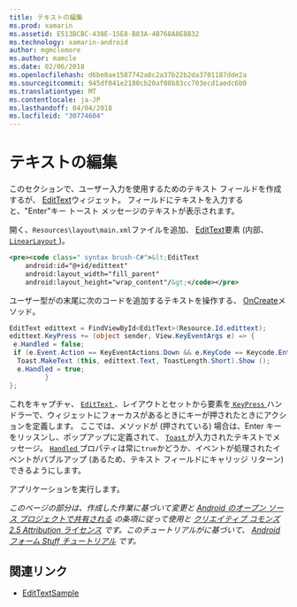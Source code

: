 ```yaml
---
title: テキストの編集
ms.prod: xamarin
ms.assetid: E513BCBC-438E-15E8-B83A-4B768A8E8B32
ms.technology: xamarin-android
author: mgmclemore
ms.author: mamcle
ms.date: 02/06/2018
ms.openlocfilehash: d6be8ae1587742a8c2a37b22b2da3701187dde2a
ms.sourcegitcommit: 945df041e2180cb20af08b83cc703ecd1aedc6b0
ms.translationtype: MT
ms.contentlocale: ja-JP
ms.lasthandoff: 04/04/2018
ms.locfileid: "30774604"
---
```

# <a name="edit-text"></a>テキストの編集

このセクションで、ユーザー入力を使用するためのテキスト フィールドを作成するが、 [EditText](https://developer.xamarin.com/api/type/Android.Widget.EditText/)ウィジェット。 フィールドにテキストを入力すると、"Enter"キー トースト メッセージのテキストが表示されます。

開く、<code>Resources\layout\main.xml</code>ファイルを追加、 [EditText](https://developer.xamarin.com/api/type/Android.Widget.EditText/)要素 (内部、 [ `LinearLayout` ](https://developer.xamarin.com/api/type/Android.Widget.LinearLayout/))。

```xml
<pre><code class=" syntax brush-C#">&lt;EditText
    android:id="@+id/edittext"
    android:layout_width="fill_parent"
    android:layout_height="wrap_content"/&gt;</code></pre>
```

ユーザー型がの末尾に次のコードを追加するテキストを操作する、 [OnCreate](https://developer.xamarin.com/api/member/Android.App.Activity.OnCreate/)メソッド。

```csharp
EditText edittext = FindViewById<EditText>(Resource.Id.edittext);
edittext.KeyPress += (object sender, View.KeyEventArgs e) => {
 e.Handled = false;
 if (e.Event.Action == KeyEventActions.Down && e.KeyCode == Keycode.Enter) {
  Toast.MakeText (this, edittext.Text, ToastLength.Short).Show ();
  e.Handled = true;
         }
};
```

これをキャプチャ、 [ `EditText` ](https://developer.xamarin.com/api/type/Android.Widget.EditText/) 、レイアウトとセットから要素を[ `KeyPress` ](https://developer.xamarin.com/api/event/Android.Views.View.KeyPress/)ハンドラーで、ウィジェットにフォーカスがあるときにキーが押されたときにアクションを定義します。 ここでは、メソッドが (押されている) 場合は、Enter キーをリッスンし、ポップアップに定義されて、 [ `Toast` ](https://developer.xamarin.com/api/type/Android.Widget.Toast/)が入力されたテキストでメッセージ。 [ `Handled` ](https://developer.xamarin.com/api/property/Android.Views.View+KeyEventArgs.Handled/)プロパティは常に`true`かどうか、イベントが処理されたイベントがバブルアップ (あるため、テキスト フィールドにキャリッジ リターン) できるようにします。

アプリケーションを実行します。

*このページの部分は、作成した作業に基づいて変更と* [ *Android のオープン ソース プロジェクトで共有される*](http://code.google.com/policies.html) *の条項に従って使用と* [ *クリエイティブ コモンズ 2.5 Attribution ライセンス*](http://creativecommons.org/licenses/by/2.5/) *です。このチュートリアルがに基づいて、* [ *Android フォーム Stuff チュートリアル*](http://developer.android.com/resources/tutorials/views/hello-formstuff.html) *です。*



## <a name="related-links"></a>関連リンク

- [EditTextSample](https://developer.xamarin.com/samples/monodroid/UserInterface/EditTextSample/)
